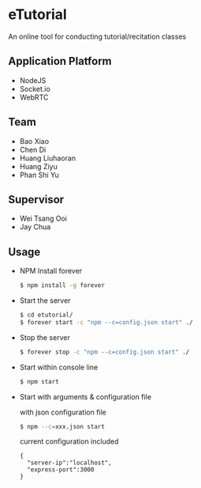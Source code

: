 # eTutorial
An online tool for conducting tutorial/recitation classes

## Application Platform
* NodeJS
* Socket.io
* WebRTC

## Team
* Bao Xiao
* Chen Di
* Huang Liuhaoran
* Huang Ziyu
* Phan Shi Yu

## Supervisor
* Wei Tsang Ooi
* Jay Chua

## Usage
* NPM Install forever
  ```bash
  $ npm install -g forever
  ```
  
* Start the server
  ```bash
  $ cd etutorial/
  $ forever start -c "npm --c=config.json start" ./
  ```
  
* Stop the server
  ```bash
  $ forever stop -c "npm --c=config.json start" ./
  ```
  
* Start within console line
  ```bash
  $ npm start
  ```
  
* Start with arguments & configuration file

  with json configuration file
  ```bash
  $ npm --c=xxx.json start
  ```
  
  current configuration included
  ```
  {
    "server-ip":"localhost",
    "express-port":3000
  }
  ```
